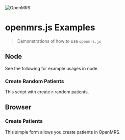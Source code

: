 <img src="https://talk.openmrs.org/uploads/default/original/2X/f/f1ec579b0398cb04c80a54c56da219b2440fe249.jpg" alt="OpenMRS"/>

# openmrs.js Examples

> Demonstrations of how to use `openmrs.js`

## Node

See the following for example usages in node.

### Create Random Patients

This script with create `n` random patients.

## Browser

### Create Patients

This simple form allows you create patients in OpenMRS.
